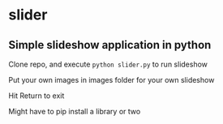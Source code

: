 # slider

## Simple slideshow application in python

Clone repo, and execute `python slider.py` to run slideshow 

Put your own images in images folder for your own slideshow 

Hit Return to exit 

Might have to pip install a library or two
